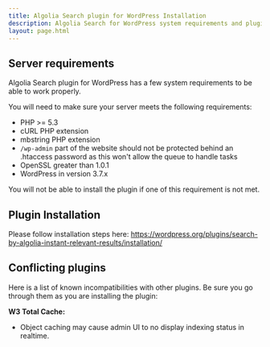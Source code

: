 ```yaml
---
title: Algolia Search plugin for WordPress Installation
description: Algolia Search for WordPress system requirements and plugin installation.
layout: page.html
---
```

## Server requirements

Algolia Search plugin for WordPress has a few system requirements to be able to work properly.

You will need to make sure your server meets the following requirements:

- PHP >= 5.3
- cURL PHP extension
- mbstring PHP extension
- `/wp-admin` part of the website should not be protected behind an .htaccess password as this won't allow the queue to handle tasks
- OpenSSL greater than 1.0.1
- WordPress in version 3.7.x

<div class="alert alert-warning">You will not be able to install the plugin if one of this requirement is not met.</div>

## Plugin Installation

Please follow installation steps here: https://wordpress.org/plugins/search-by-algolia-instant-relevant-results/installation/

## Conflicting plugins

Here is a list of known incompatibilities with other plugins. Be sure you go through them as you are installing the plugin:

**W3 Total Cache:**
- Object caching may cause admin UI to no display indexing status in realtime.

